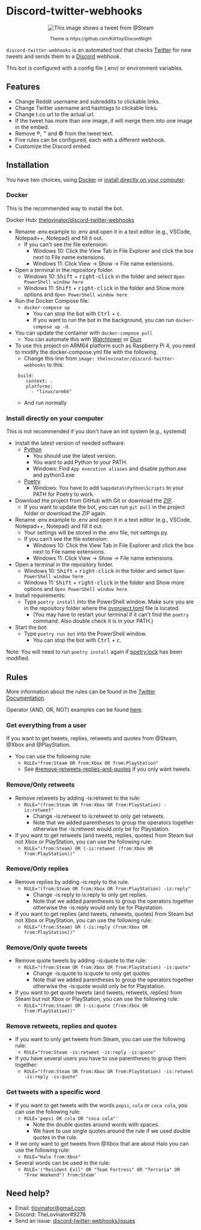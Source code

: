# Discord-twitter-webhooks

<p align="center">
  <img src="https://i.lovinator.space/discord-twitter-webhooks.png" title="Example Image" alt="This image shows a tweet from @Steam"/>
</p>

<p align="center">
<sup>
Theme is https://github.com/KillYoy/DiscordNight
</sup>
</p>

`discord-twitter-webhooks` is an automated tool that checks [Twitter](https://twitter.com) for new tweets and sends them
to a [Discord](https://discord.com/) webhook.

This bot is configured with a config file (.env) or environment variables.

## Features

- Change Reddit username and subreddits to clickable links.
- Change Twitter username and hashtags to clickable links.
- Change t.co url to the actual url.
- If the tweet has more than one image, it will merge them into one
  image in the embed.
- Remove ®, ™ and © from the tweet text.
- Five rules can be configured, each with a different webhook.
- Customize the Discord embed.

## Installation

You have two choices, using [Docker](https://hub.docker.com/r/thelovinator/discord-twitter-webhooks)
or [install directly on your computer](#install-directly-on-your-computer).

### Docker

This is the recommended way to install the bot.

Docker Hub: [thelovinator/discord-twitter-webhooks](https://hub.docker.com/r/thelovinator/discord-twitter-webhooks)

- Rename .env.example to .env and open it in a text editor (e.g., VSCode, Notepad++, Notepad) and fill it out.
  - If you can't see the file extension:
    - Windows 10: Click the View Tab in File Explorer and click the box next to File name extensions.
    - Windows 11: Click View -> Show -> File name extensions.
- Open a terminal in the repository folder.
  - Windows 10: <kbd>Shift</kbd> + <kbd>right-click</kbd> in the folder and select `Open PowerShell window here`
  - Windows 11: <kbd>Shift</kbd> + <kbd>right-click</kbd> in the folder and Show more options
      and `Open PowerShell window here`
- Run the Docker Compose file:
  - `docker-compose up`
    - You can stop the bot with <kbd>Ctrl</kbd> + <kbd>c</kbd>.
    - If you want to run the bot in the background, you can run `docker-compose up -d`.
- You can update the container with `docker-compose pull`
  - You can automate this with [Watchtower](https://github.com/containrrr/watchtower)
      or [Diun](https://github.com/crazy-max/diun)
- To use this project on ARM64 platform such as Raspberry Pi 4, you need to modify the docker-compose.yml file with the following.  
  - Change this line from ``image: thelovinator/discord-twitter-webhooks`` to      this:  
  ```
   build:
      context: .
      platforms:
        - "linux/arm64"
  ```
  - And run normally

### Install directly on your computer

This is not recommended if you don't have an init system (e.g., systemd)

- Install the latest version of needed software:
  - [Python](https://www.python.org/)
    - You should use the latest version.
    - You want to add Python to your PATH.
    - Windows: Find `App execution aliases` and disable python.exe and python3.exe
  - [Poetry](https://python-poetry.org/docs/master/#installation)
    - Windows: You have to add `%appdata%\Python\Scripts` to your PATH for Poetry to work.
- Download the project from GitHub with Git or download
  the [ZIP](https://github.com/TheLovinator1/discord-twitter-webhooks/archive/refs/heads/master.zip).
  - If you want to update the bot, you can run `git pull` in the project folder or download the ZIP again.
- Rename .env.example to .env and open it in a text editor (e.g.,
  VSCode, Notepad++, Notepad) and fill it out.
  - Your settings will be stored in the .env file, not settings.py.
  - If you can't see the file extension:
    - Windows 10: Click the View Tab in File Explorer and click the box next to File name extensions.
    - Windows 11: Click View -> Show -> File name extensions.
- Open a terminal in the repository folder.
  - Windows 10: <kbd>Shift</kbd> + <kbd>right-click</kbd> in the folder and select `Open PowerShell window here`
  - Windows 11: <kbd>Shift</kbd> + <kbd>right-click</kbd> in the folder and Show more options
      and `Open PowerShell window here`
- Install requirements:
  - Type `poetry install` into the PowerShell window. Make sure you are
      in the repository folder where the [pyproject.toml](pyproject.toml) file is located.
    - (You may have to restart your terminal if it can't find the `poetry` command. Also double check it is in
          your PATH.)
- Start the bot:
  - Type `poetry run bot` into the PowerShell window.
    - You can stop the bot with <kbd>Ctrl</kbd> + <kbd>c</kbd>.

Note: You will need to run `poetry install` again if [poetry.lock](poetry.lock) has been modified.

## Rules

More information about the rules can be found in
the [Twitter Documentation](https://developer.twitter.com/en/docs/twitter-api/tweets/filtered-stream/integrate/build-a-rule).

Operator (AND, OR, NOT) examples can be found [here](rule-operators.md).

### Get everything from a user

If you want to get tweets, replies, retweets and quotes from @Steam, @Xbox and @PlayStation.

- You can use the following rule:
  - `RULE="from:Steam OR from:Xbox OR from:PlayStation"`
  - See [#remove-retweets-replies-and-quotes](#remove-retweets-replies-and-quotes) if you only want tweets.

### Remove/Only retweets

- Remove retweets by adding -is:retweet to the rule:
  - `RULE="(from:Steam OR from:Xbox OR from:PlayStation) -is:retweet"`
    - Change -is:retweet to is:retweet to only get retweets.
    - Note that we added parentheses to group the operators together otherwise the -is:retweet would only be for
          Playstation.
- If you want to get retweets (and tweets, replies, quotes) from Steam but not Xbox or PlayStation, you can use the
  following rule:
  - `RULE="(from:Steam) OR (-is:retweet (from:Xbox OR from:PlayStation))"`

### Remove/Only replies

- Remove replies by adding -is:reply to the rule.
  - `RULE="(from:Steam OR from:Xbox OR from:PlayStation) -is:reply"`
    - Change -is:reply to is:reply to only get replies.
    - Note that we added parentheses to group the operators together otherwise the -is:reply would only be for
          Playstation.
- If you want to get replies (and tweets, retweets, quotes) from Steam but not Xbox or PlayStation, you can use the
  following rule:
  - `RULE="(from:Steam) OR (-is:reply (from:Xbox OR from:PlayStation))"`

### Remove/Only quote tweets

- Remove quote tweets by adding -is:quote to the rule:
  - `RULE="(from:Steam OR from:Xbox OR from:PlayStation) -is:quote"`
    - Change -is:quote to is:quote to only get quotes
    - Note that we added parentheses to group the operators together otherwise the -is:quote would only be for
          Playstation.
- If you want to get quote tweets (and tweets, retweets, replies) from Steam but not Xbox or PlayStation, you can use
  the following rule:
  - `RULE="(from:Steam) OR (-is:quote (from:Xbox OR from:PlayStation))"`

### Remove retweets, replies and quotes

- If you want to only get tweets from Steam, you can use the following rule:
  - `RULE="from:Steam -is:retweet -is:reply -is:quote"`
- If you have several users you have to use parentheses to group them together:
  - `RULE="(from:Steam OR from:Xbox OR from:PlayStation) -is:retweet -is:reply -is:quote"`

### Get tweets with a specific word

- If you want to get tweets with the words `pepsi`, `cola` or `coca cola`, you
  can use the following rule:
  - `RULE='pepsi OR cola OR "coca cola"'`
    - Note the double quotes around words with spaces.
    - We have to use single quotes around the rule if we used double quotes in the rule.
- If we only want to get tweets from @Xbox that are about Halo you can use the following rule:
  - `RULE="Halo from:Xbox"`
- Several words can be used in the rule:
  - `RULE='("Resident Evil" OR "Team Fortress" OR "Terraria" OR "Free Weekend") from:Steam'`

## Need help?

- Email: [tlovinator@gmail.com](mailto:tlovinator@gmail.com)
- Discord: TheLovinator#9276
- Send an issue: [discord-twitter-webhooks/issues](https://github.com/TheLovinator1/discord-twitter-webhooks/issues)

